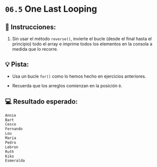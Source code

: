# `06.5` One Last Looping

## 📝 Instrucciones:

1. Sin usar el método `reverse()`, invierte el bucle (desde el final hasta el principio) todo el array e imprime todos los elementos en la consola a medida que lo recorre.

## 💡 Pista:

+ Usa un bucle `for()` como lo hemos hecho en ejercicios anteriores.

+ Recuerda que los arreglos comienzan en la posición `0`.

## 💻 Resultado esperado:

```js
Annie
Bart
Cesco
Fernando
Lou
Maria
Pedro
Lebron
Ruth
Kiko
Esmeralda
```
